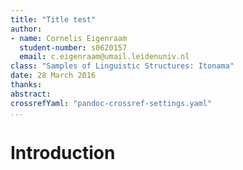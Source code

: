 ```yaml
---
title: "Title test"
author: 
- name: Cornelis Eigenraam
  student-number: s0620157
  email: c.eigenraam@umail.leidenuniv.nl
class: "Samples of Linguistic Structures: Itonama"
date: 28 March 2016
thanks:
abstract: 
crossrefYaml: "pandoc-crossref-settings.yaml"
...
```


# Introduction


